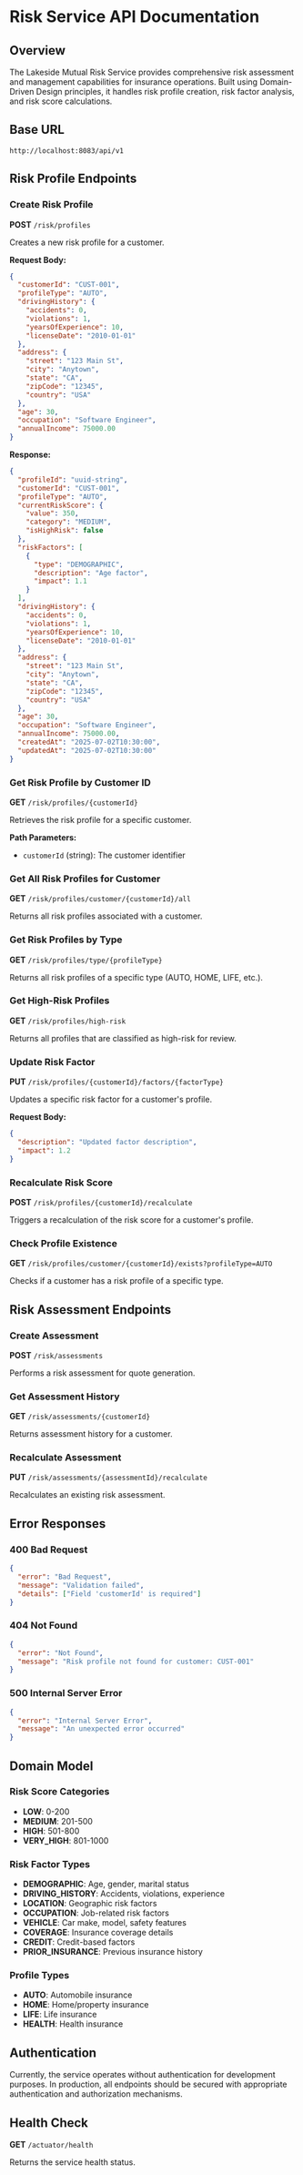 # Risk Service API Documentation

## Overview
The Lakeside Mutual Risk Service provides comprehensive risk assessment and management capabilities for insurance operations. Built using Domain-Driven Design principles, it handles risk profile creation, risk factor analysis, and risk score calculations.

## Base URL
```
http://localhost:8083/api/v1
```

## Risk Profile Endpoints

### Create Risk Profile
**POST** `/risk/profiles`

Creates a new risk profile for a customer.

**Request Body:**
```json
{
  "customerId": "CUST-001",
  "profileType": "AUTO",
  "drivingHistory": {
    "accidents": 0,
    "violations": 1,
    "yearsOfExperience": 10,
    "licenseDate": "2010-01-01"
  },
  "address": {
    "street": "123 Main St",
    "city": "Anytown",
    "state": "CA",
    "zipCode": "12345",
    "country": "USA"
  },
  "age": 30,
  "occupation": "Software Engineer",
  "annualIncome": 75000.00
}
```

**Response:**
```json
{
  "profileId": "uuid-string",
  "customerId": "CUST-001",
  "profileType": "AUTO",
  "currentRiskScore": {
    "value": 350,
    "category": "MEDIUM",
    "isHighRisk": false
  },
  "riskFactors": [
    {
      "type": "DEMOGRAPHIC",
      "description": "Age factor",
      "impact": 1.1
    }
  ],
  "drivingHistory": {
    "accidents": 0,
    "violations": 1,
    "yearsOfExperience": 10,
    "licenseDate": "2010-01-01"
  },
  "address": {
    "street": "123 Main St",
    "city": "Anytown",
    "state": "CA",
    "zipCode": "12345",
    "country": "USA"
  },
  "age": 30,
  "occupation": "Software Engineer",
  "annualIncome": 75000.00,
  "createdAt": "2025-07-02T10:30:00",
  "updatedAt": "2025-07-02T10:30:00"
}
```

### Get Risk Profile by Customer ID
**GET** `/risk/profiles/{customerId}`

Retrieves the risk profile for a specific customer.

**Path Parameters:**
- `customerId` (string): The customer identifier

### Get All Risk Profiles for Customer
**GET** `/risk/profiles/customer/{customerId}/all`

Returns all risk profiles associated with a customer.

### Get Risk Profiles by Type
**GET** `/risk/profiles/type/{profileType}`

Returns all risk profiles of a specific type (AUTO, HOME, LIFE, etc.).

### Get High-Risk Profiles
**GET** `/risk/profiles/high-risk`

Returns all profiles that are classified as high-risk for review.

### Update Risk Factor
**PUT** `/risk/profiles/{customerId}/factors/{factorType}`

Updates a specific risk factor for a customer's profile.

**Request Body:**
```json
{
  "description": "Updated factor description",
  "impact": 1.2
}
```

### Recalculate Risk Score
**POST** `/risk/profiles/{customerId}/recalculate`

Triggers a recalculation of the risk score for a customer's profile.

### Check Profile Existence
**GET** `/risk/profiles/customer/{customerId}/exists?profileType=AUTO`

Checks if a customer has a risk profile of a specific type.

## Risk Assessment Endpoints

### Create Assessment
**POST** `/risk/assessments`

Performs a risk assessment for quote generation.

### Get Assessment History
**GET** `/risk/assessments/{customerId}`

Returns assessment history for a customer.

### Recalculate Assessment
**PUT** `/risk/assessments/{assessmentId}/recalculate`

Recalculates an existing risk assessment.

## Error Responses

### 400 Bad Request
```json
{
  "error": "Bad Request",
  "message": "Validation failed",
  "details": ["Field 'customerId' is required"]
}
```

### 404 Not Found
```json
{
  "error": "Not Found",
  "message": "Risk profile not found for customer: CUST-001"
}
```

### 500 Internal Server Error
```json
{
  "error": "Internal Server Error",
  "message": "An unexpected error occurred"
}
```

## Domain Model

### Risk Score Categories
- **LOW**: 0-200
- **MEDIUM**: 201-500  
- **HIGH**: 501-800
- **VERY_HIGH**: 801-1000

### Risk Factor Types
- **DEMOGRAPHIC**: Age, gender, marital status
- **DRIVING_HISTORY**: Accidents, violations, experience
- **LOCATION**: Geographic risk factors
- **OCCUPATION**: Job-related risk factors
- **VEHICLE**: Car make, model, safety features
- **COVERAGE**: Insurance coverage details
- **CREDIT**: Credit-based factors
- **PRIOR_INSURANCE**: Previous insurance history

### Profile Types
- **AUTO**: Automobile insurance
- **HOME**: Home/property insurance
- **LIFE**: Life insurance
- **HEALTH**: Health insurance

## Authentication
Currently, the service operates without authentication for development purposes. In production, all endpoints should be secured with appropriate authentication and authorization mechanisms.

## Health Check
**GET** `/actuator/health`

Returns the service health status.
